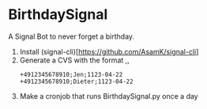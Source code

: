 # BirthdaySignal
A Signal Bot to never forget a birthday.

1. Install (signal-cli)[https://github.com/AsamK/signal-cli]
2. Generate a CVS with the format <Telefonnummer>,<Name>,<Birthday>
   ```
   +4912345678910;Jen;1123-04-22
   +4912345678910;Dieter;1123-04-22
   ```
3. Make a cronjob that runs BirthdaySignal.py once a day
